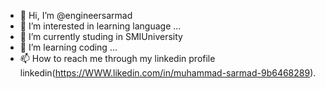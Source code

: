 - 👋 Hi, I’m @engineersarmad
- 👀 I’m interested in  learning language ...
- 🌱 I’m currently studing in SMIUniversity
- 💞️ I’m learning coding  ...
- 📫 How to reach me through my linkedin profile  linkedin(https://WWW.likedin.com/in/muhammad-sarmad-9b6468289).

<!---
engineersarmad/engineersarmad is a ✨ special ✨ repository because its `README.md` (this file) appears on your GitHub profile.
You can click the Preview link to take a look at your changes.
--->

